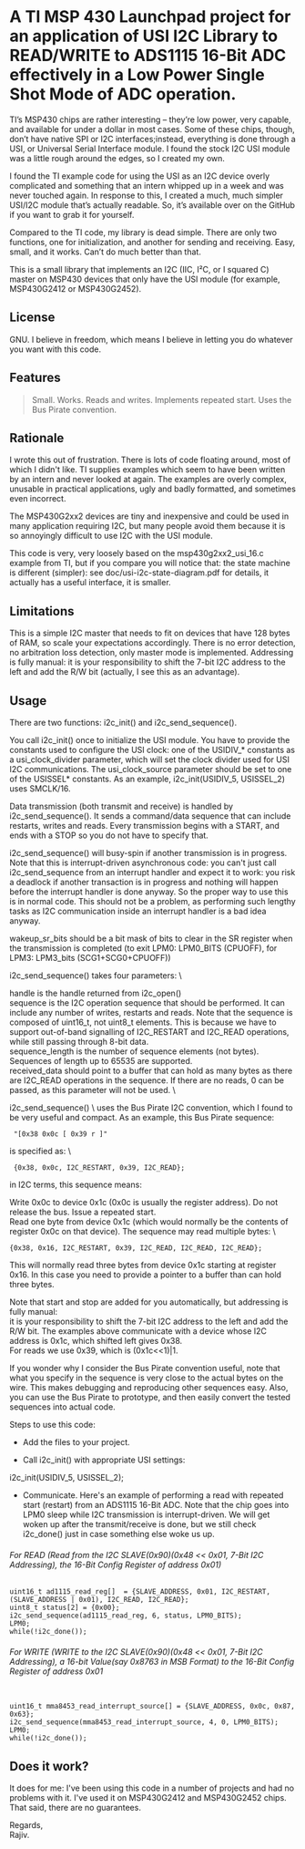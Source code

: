# A TI MSP 430 Launchpad project for an application of USI I2C Library to READ/WRITE to ADS1115 16-Bit ADC effectively in a Low Power Single Shot Mode of ADC operation.

TI’s MSP430 chips are rather interesting – they’re low power, very capable, and available for under 
a dollar in most cases. Some of these chips, though, don’t have native SPI or I2C interfaces;instead, 
everything is done through a USI, or Universal Serial Interface module. I found the stock I2C USI 
module was a little rough around the edges, so I created my own.

I found the TI example code for using the USI as an I2C device overly complicated and something that 
an intern whipped up in a week and was never touched again. In response to this, I created a much, 
much simpler USI/I2C module that’s actually readable. So, it’s available over on the GitHub if you 
want to grab it for yourself.

Compared to the TI code, my library is dead simple. There are only two functions, one for initialization, 
and another for sending and receiving. Easy, small, and it works. Can’t do much better than that.

This is a small library that implements an I2C (IIC, I²C, or I squared C) master on MSP430 devices that 
only have the USI module (for example, MSP430G2412 or MSP430G2452).

## License

GNU. I believe in freedom, which means I believe in letting you do whatever you want with this code.

## Features

> Small.
> Works.
> Reads and writes.
> Implements repeated start.
> Uses the Bus Pirate convention.

## Rationale

I wrote this out of frustration. There is lots of code floating around, most of which I didn't like. TI supplies 
examples which seem to have been written by an intern and never looked at again. The examples are overly complex, 
unusable in practical applications, ugly and badly formatted, and sometimes even incorrect.

The MSP430G2xx2 devices are tiny and inexpensive and could be used in many application requiring I2C, but many people 
avoid them because it is so annoyingly difficult to use I2C with the USI module.

This code is very, very loosely based on the msp430g2xx2_usi_16.c example from TI, but if you compare you will notice 
that: the state machine is different (simpler): see doc/usi-i2c-state-diagram.pdf for details, it actually has a useful 
interface, it is smaller.

## Limitations

This is a simple I2C master that needs to fit on devices that have 128 bytes of RAM, so scale your expectations accordingly. 
There is no error detection, no arbitration loss detection, only master mode is implemented. Addressing is fully manual: 
it is your responsibility to shift the 7-bit I2C address to the left and add the R/W bit (actually, I see this as an 
advantage).

## Usage

There are two functions: i2c_init() and i2c_send_sequence().

You call i2c_init() once to initialize the USI module. You have to provide the constants used to configure the USI clock: 
one of the USIDIV_\* constants as a usi_clock_divider parameter, which will set the clock divider used for USI I2C communications. 
The usi_clock_source parameter should be set to one of the USISSEL* constants. 
As an example, 
i2c_init(USIDIV_5, USISSEL_2) uses SMCLK/16.

Data transmission (both transmit and receive) is handled by i2c_send_sequence(). It sends a command/data sequence that can include 
restarts, writes and reads. Every transmission begins with a START, and ends with a STOP so you do not have to specify that.

i2c_send_sequence() will busy-spin if another transmission is in progress. Note that this is interrupt-driven asynchronous code: 
you can't just call i2c_send_sequence from an interrupt handler and expect it to work: you risk a deadlock if another transaction 
is in progress and nothing will happen before the interrupt handler is done anyway. So the proper way to use this is in normal code. 
This should not be a problem, as performing such lengthy tasks as I2C communication inside an interrupt handler is a bad idea anyway. 

wakeup_sr_bits should be a bit mask of bits to clear in the SR register when the transmission is completed 
(to exit LPM0: LPM0_BITS (CPUOFF), for LPM3: LPM3_bits (SCG1+SCG0+CPUOFF))

i2c_send_sequence() takes four parameters: \

handle is the handle returned from i2c_open() \
sequence is the I2C operation sequence that should be performed. It can include any number of writes, restarts and reads. Note that 
the sequence is composed of uint16_t, not uint8_t elements. This is because we have to support out-of-band signalling of I2C_RESTART 
and I2C_READ operations, while still passing through 8-bit data. \
sequence_length is the number of sequence elements (not bytes). Sequences of length up to 65535 are supported. \
received_data should point to a buffer that can hold as many bytes as there are I2C_READ operations in the sequence. If there are no 
reads, 0 can be passed, as this parameter will not be used. \

i2c_send_sequence()  \ 
uses the Bus Pirate I2C convention, which I found to be very useful and compact. As an example, this Bus Pirate 
sequence:
```
 "[0x38 0x0c [ 0x39 r ]"
 ```
is specified as: \
```
 {0x38, 0x0c, I2C_RESTART, 0x39, I2C_READ}; 
 ```
in I2C terms, this sequence means: 

Write 0x0c to device 0x1c (0x0c is usually the register address).
Do not release the bus.
Issue a repeated start. \
Read one byte from device 0x1c (which would normally be the contents of register 0x0c on that device).
The sequence may read multiple bytes: \
```
{0x38, 0x16, I2C_RESTART, 0x39, I2C_READ, I2C_READ, I2C_READ};
```
This will normally read three bytes from device 0x1c starting at register 0x16. In this case you need to provide a pointer to a buffer than can hold three bytes.

Note that start and stop are added for you automatically, but addressing is fully manual: \
it is your responsibility to shift the 7-bit I2C address to the left and add the R/W bit. The examples above communicate with a device whose I2C address is 0x1c, which shifted left gives 0x38. \
For reads we use 0x39, which is (0x1c<<1)|1.

If you wonder why I consider the Bus Pirate convention useful, note that what you specify in the sequence is very close to the actual bytes on the wire. This makes debugging and reproducing other sequences easy. Also, you can use the Bus Pirate to prototype, and then easily convert the tested sequences into actual code.

Steps to use this code:

- Add the files to your project.

- Call i2c_init() with appropriate USI settings:

i2c_init(USIDIV_5, USISSEL_2);

- Communicate. 
Here's an example of performing a read with repeated start (restart) from an ADS1115 16-Bit ADC. Note that the chip goes into 
LPM0 sleep while I2C transmission is interrupt-driven. We will get woken up after the transmit/receive is done, but we still 
check i2c_done() just in case something else woke us up.

###### For READ (Read from the I2C SLAVE(0x90)(0x48 << 0x01, 7-Bit I2C Addressing), the 16-Bit Config Register of address 0x01)  
```
uint16_t ad1115_read_reg[]  = {SLAVE_ADDRESS, 0x01, I2C_RESTART, (SLAVE_ADDRESS | 0x01), I2C_READ, I2C_READ}; 
uint8_t status[2] = {0x00}; 
i2c_send_sequence(ad1115_read_reg, 6, status, LPM0_BITS);
LPM0;
while(!i2c_done()); 
```
###### For WRITE (WRITE to the I2C SLAVE(0x90)(0x48 << 0x01, 7-Bit I2C Addressing), a 16-bit Value(say 0x8763 in MSB Format) to the 16-Bit Config Register of address 0x01

```

uint16_t mma8453_read_interrupt_source[] = {SLAVE_ADDRESS, 0x0c, 0x87, 0x63}; 
i2c_send_sequence(mma8453_read_interrupt_source, 4, 0, LPM0_BITS); 
LPM0; 
while(!i2c_done()); 
```

## Does it work?

It does for me: I've been using this code in a number of projects and had no problems with it. I've used it on MSP430G2412 and MSP430G2452 chips. 
That said, there are no guarantees.

Regards, \
Rajiv.
